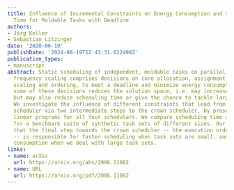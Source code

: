 ```yaml
---
title: Influence of Incremental Constraints on Energy Consumption and Static Scheduling
  Time for Moldable Tasks with Deadline
authors:
- Jörg Keller
- Sebastian Litzinger
date: '2020-06-19'
publishDate: '2024-08-19T12:43:31.622498Z'
publication_types:
- manuscript
abstract: Static scheduling of independent, moldable tasks on parallel machines with
  frequency scaling comprises decisions on core allocation, assignment, frequency
  scaling and ordering, to meet a deadline and minimize energy consumption. Constraining
  some of these decisions reduces the solution space, i.e. may increase energy consumption,
  but may also reduce scheduling time or give the chance to tackle larger task sets.
  We investigate the influence of different constraints that lead from an unrestricted
  scheduler via two intermediate steps to the crown scheduler, by presenting integer
  linear programs for all four schedulers. We compare scheduling time and energy consumption
  for a benchmark suite of synthetic task sets of different sizes. Our results indicate
  that the final step towards the crown scheduler -- the execution order constraint
  -- is responsible for faster scheduling when task sets are small, and lower energy
  consumption when we deal with large task sets.
links:
- name: arXiv
  url: https://arxiv.org/abs/2006.11062
- name: URL
  url: https://arxiv.org/pdf/2006.11062
---
```

